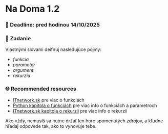 # Na Doma 1.2

### 📆 Deadline: pred hodinou 14/10/2025

### 🎯 Zadanie

Vlastnými slovami deifnuj nasledujúce pojmy:
- _funkcia_
- _parameter_
- _argument_
- _rekurzia_

### 🌐 Recommended resources
- [ITnetwork.sk](https://www.itnetwork.sk/python/zaklady/python-tutorial-funkcie-a-vynimky) pre viac o funkciách
- [Python kapitola o funkciách](https://python2016-sphinx.readthedocs.io/sk/latest/20.html) pre viac info o funkciách a parametroch
- [ITnetwork.sk kapitola o rekurzii](https://www.itnetwork.sk/navrh/algoritmy/algoritmy-rekurzie/uvod-do-rekurzie) pre viac info o rekurzii

Ako vždy, nemusíš sa nutne držať len hore spomenutých zdrojov, a kľudne hľadaj odpovede tak, ako to vyhovuje tebe.
